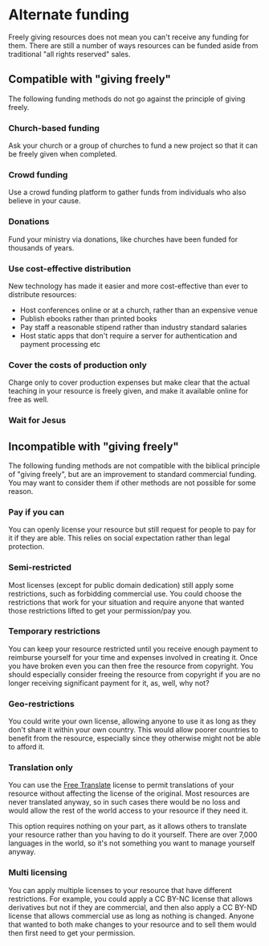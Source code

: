 
# Alternate funding
Freely giving resources does not mean you can't receive any funding for them. There are still a number of ways resources can be funded aside from traditional "all rights reserved" sales.

## Compatible with "giving freely"
The following funding methods do not go against the principle of giving freely.

### Church-based funding
Ask your church or a group of churches to fund a new project so that it can be freely given when completed.

### Crowd funding
Use a crowd funding platform to gather funds from individuals who also believe in your cause.

### Donations
Fund your ministry via donations, like churches have been funded for thousands of years.

### Use cost-effective distribution
New technology has made it easier and more cost-effective than ever to distribute resources:

 * Host conferences online or at a church, rather than an expensive venue
 * Publish ebooks rather than printed books
 * Pay staff a reasonable stipend rather than industry standard salaries
 * Host static apps that don't require a server for authentication and payment processing etc

### Cover the costs of production only
Charge only to cover production expenses but make clear that the actual teaching in your resource is freely given, and make it available online for free as well.

### Wait for Jesus
<BibleQuote passage='Rev 22:12'></BibleQuote>



## Incompatible with "giving freely"
The following funding methods are not compatible with the biblical principle of "giving freely", but are an improvement to standard commercial funding. You may want to consider them if other methods are not possible for some reason.

### Pay if you can
You can openly license your resource but still request for people to pay for it if they are able. This relies on social expectation rather than legal protection.

### Semi-restricted
Most licenses (except for public domain dedication) still apply some restrictions, such as forbidding commercial use. You could choose the restrictions that work for your situation and require anyone that wanted those restrictions lifted to get your permission/pay you.

### Temporary restrictions
You can keep your resource restricted until you receive enough payment to reimburse yourself for your time and expenses involved in creating it. Once you have broken even you can then free the resource from copyright. You should especially consider freeing the resource from copyright if you are no longer receiving significant payment for it, as, well, why not?

### Geo-restrictions
You could write your own license, allowing anyone to use it as long as they don't share it within your own country. This would allow poorer countries to benefit from the resource, especially since they otherwise might not be able to afford it.

### Translation only
You can use the [Free Translate](/licenses/uw-ft/) license to permit translations of your resource without affecting the license of the original. Most resources are never translated anyway, so in such cases there would be no loss and would allow the rest of the world access to your resource if they need it.

This option requires nothing on your part, as it allows others to translate your resource rather than you having to do it yourself. There are over 7,000 languages in the world, so it's not something you want to manage yourself anyway.

### Multi licensing
You can apply multiple licenses to your resource that have different restrictions. For example, you could apply a CC BY-NC license that allows derivatives but not if they are commercial, and then also apply a CC BY-ND license that allows commercial use as long as nothing is changed. Anyone that wanted to both make changes to your resource and to sell them would then first need to get your permission.
